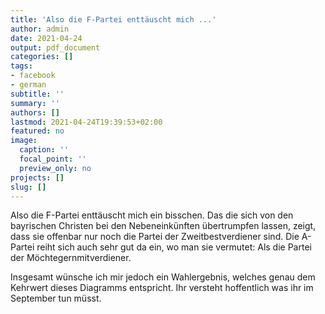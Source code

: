 ```yaml
---
title: 'Also die F-Partei enttäuscht mich ...'
author: admin
date: 2021-04-24
output: pdf_document
categories: []
tags:
- facebook
- german
subtitle: ''
summary: ''
authors: []
lastmod: 2021-04-24T19:39:53+02:00
featured: no
image:
  caption: ''
  focal_point: ''
  preview_only: no
projects: []
slug: []
---
```

Also die F-Partei enttäuscht mich ein bisschen. Das die sich von den bayrischen Christen bei den Nebeneinkünften übertrumpfen lassen, zeigt, dass sie offenbar nur noch die Partei der Zweitbestverdiener sind. Die A-Partei reiht sich auch sehr gut da ein, wo man sie vermutet: Als die Partei der Möchtegernmitverdiener. 

Insgesamt wünsche ich mir jedoch ein Wahlergebnis, welches genau dem Kehrwert dieses Diagramms entspricht. Ihr versteht hoffentlich was ihr im September tun müsst.

